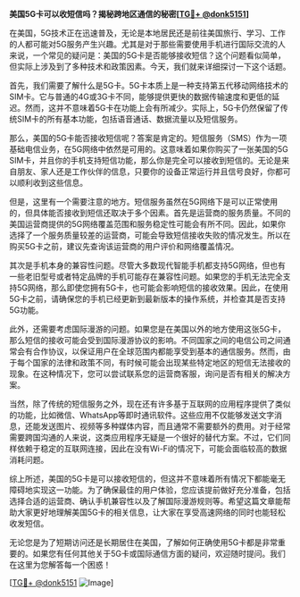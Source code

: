 **美国5G卡可以收短信吗？揭秘跨地区通信的秘密[[TG💪+ @donk5151](https://t.me/s/donk5151)]**

在美国，5G技术正在迅速普及，无论是本地居民还是前往美国旅行、学习、工作的人都可能对5G服务产生兴趣。尤其是对于那些需要使用手机进行国际交流的人来说，一个常见的疑问是：美国的5G卡是否能够接收短信？这个问题看似简单，但实际上涉及到了多种技术和政策因素。今天，我们就来详细探讨一下这个话题。

首先，我们需要了解什么是5G卡。5G卡本质上是一种支持第五代移动网络技术的SIM卡。它与普通的4G或3G卡不同，能够提供更快的数据传输速度和更低的延迟。然而，这并不意味着5G卡在功能上会有所减少。实际上，5G卡仍然保留了传统SIM卡的所有基本功能，包括语音通话、数据流量以及短信服务。

那么，美国的5G卡能否接收短信呢？答案是肯定的。短信服务（SMS）作为一项基础电信业务，在5G网络中依然是可用的。这意味着如果你购买了一张美国的5G SIM卡，并且你的手机支持短信功能，那么你是完全可以接收到短信的。无论是来自朋友、家人还是工作伙伴的信息，只要你的设备正常运行并且信号良好，你都可以顺利收到这些信息。

但是，这里有一个需要注意的地方。短信服务虽然在5G网络下是可以正常使用的，但具体能否接收到短信还取决于多个因素。首先是运营商的服务质量。不同的美国运营商提供的5G网络覆盖范围和服务稳定性可能会有所不同。因此，如果你选择了一个服务质量较差的运营商，可能会导致短信接收失败的情况发生。所以在购买5G卡之前，建议先查询该运营商的用户评价和网络覆盖情况。

其次是手机本身的兼容性问题。尽管大多数现代智能手机都支持5G网络，但也有一些老旧型号或者特定品牌的手机可能存在兼容性问题。如果您的手机无法完全支持5G网络，那么即使您拥有5G卡，也可能会影响短信的接收效果。因此，在使用5G卡之前，请确保您的手机已经更新到最新版本的操作系统，并检查其是否支持5G功能。

此外，还需要考虑国际漫游的问题。如果您是在美国以外的地方使用这张5G卡，那么短信的接收可能会受到国际漫游协议的影响。不同国家之间的电信公司之间通常会有合作协议，以保证用户在全球范围内都能享受到基本的通信服务。然而，由于每个国家的法律和政策不同，有时候可能会出现某些特定地区的短信无法接收的现象。在这种情况下，您可以尝试联系您的运营商客服，询问是否有相关的解决方案。

当然，除了传统的短信服务之外，现在还有许多基于互联网的应用程序提供了类似的功能，比如微信、WhatsApp等即时通讯软件。这些应用不仅能够发送文字消息，还能发送图片、视频等多种媒体内容，而且通常不需要额外的费用。对于经常需要跨国沟通的人来说，这类应用程序无疑是一个很好的替代方案。不过，它们同样依赖于稳定的互联网连接，因此在没有Wi-Fi的情况下，可能会面临较高的数据消耗问题。

综上所述，美国的5G卡是可以接收短信的，但这并不意味着所有情况下都能毫无障碍地实现这一功能。为了确保最佳的用户体验，您应该提前做好充分准备，包括选择合适的运营商、确认手机兼容性以及了解国际漫游规则等。希望这篇文章能帮助大家更好地理解美国5G卡的相关信息，让大家在享受高速网络的同时也能轻松收发短信。

无论您是为了短期访问还是长期居住在美国，了解如何正确使用5G卡都是非常重要的。如果您有任何其他关于5G卡或国际通信方面的疑问，欢迎随时提问。我们在这里为您解答每一个困惑！

[[TG💪+ @donk5151](https://t.me/s/donk5151) ![Image](https://i.postimg.cc/rwNCRYN7/Snipaste-2025-04-30-17-27-05.png)]
